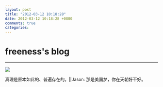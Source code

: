 ```yaml
---
layout: post
title: "2012-03-12 10:18:28"
date: 2012-03-12 10:18:28 +0800
comments: true
categories: 
---
```


# freeness's blog

----------

![](http://okqmqrbgo.bkt.clouddn.com/201203121018281.jpg)

>
真理是原本如此的、普遍存在的。||Jason: 那是美国梦，你在天朝好不好。
